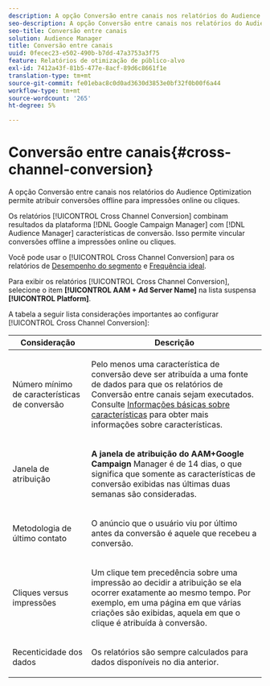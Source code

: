 ```yaml
---
description: A opção Conversão entre canais nos relatórios do Audience Optimization permite atribuir conversões offline para impressões online ou cliques.
seo-description: A opção Conversão entre canais nos relatórios do Audience Optimization permite atribuir conversões offline para impressões online ou cliques.
seo-title: Conversão entre canais
solution: Audience Manager
title: Conversão entre canais
uuid: 0fecec23-e502-490b-b7dd-47a3753a3f75
feature: Relatórios de otimização de público-alvo
exl-id: 7412a43f-81b5-477e-8acf-89d6c8661f1e
translation-type: tm+mt
source-git-commit: fe01ebac8c0d0ad3630d3853e0bf32f0b00f6a44
workflow-type: tm+mt
source-wordcount: '265'
ht-degree: 5%

---
```


# Conversão entre canais{#cross-channel-conversion}

A opção Conversão entre canais nos relatórios do Audience Optimization permite atribuir conversões offline para impressões online ou cliques.

Os relatórios [!UICONTROL Cross Channel Conversion] combinam resultados da plataforma [!DNL Google Campaign Manager] com [!DNL Audience Manager] características de conversão. Isso permite vincular conversões offline a impressões online ou cliques.

Você pode usar o [!UICONTROL Cross Channel Conversion] para os relatórios de [Desempenho do segmento](../../../reporting/audience-optimization-reports/aor-advertisers/segment-performance.md) e [Frequência ideal](../../../reporting/audience-optimization-reports/aor-advertisers/optimal-frequency.md).

Para exibir os relatórios [!UICONTROL Cross Channel Conversion], selecione o item **[!UICONTROL AAM + Ad Server Name]** na lista suspensa **[!UICONTROL Platform]**.

A tabela a seguir lista considerações importantes ao configurar [!UICONTROL Cross Channel Conversion]:

<table id="table_62590B4AB7624B619EC9AA8FF89722C9"> 
 <thead> 
  <tr> 
   <th class="entry"> Consideração </th> 
   <th class="entry"> Descrição </th> 
  </tr> 
 </thead>
 <tbody> 
  <tr> 
   <td colname="col01"> <p>Número mínimo de características de conversão </p> </td> 
   <td colname="col1"> <p>Pelo menos uma característica de conversão deve ser atribuída a uma fonte de dados para que os relatórios de <span class="wintitle"> Conversão entre canais</span> sejam executados. Consulte <a href="../../../features/traits/create-onboarded-rule-based-traits.md"> Informações básicas sobre características</a> para obter mais informações sobre características. </p> </td> 
  </tr>
  <tr> 
   <td> <p>Janela de atribuição </p> </td> 
   <td> <p> <b><span class="uicontrol"> A janela de atribuição do AAM+Google Campaign </span></b> Manager é de 14 dias, o que significa que somente as características de conversão exibidas nas últimas duas semanas são consideradas. </p> </td> 
  </tr> 
  <tr> 
   <td> <p>Metodologia de último contato </p> </td> 
   <td> <p>O anúncio que o usuário viu por último antes da conversão é aquele que recebeu a conversão. </p> </td> 
  </tr> 
  <tr> 
   <td> <p>Cliques versus impressões </p> </td> 
   <td> <p>Um clique tem precedência sobre uma impressão ao decidir a atribuição se ela ocorrer exatamente ao mesmo tempo. Por exemplo, em uma página em que várias criações são exibidas, aquela em que o clique é atribuída à conversão. </p> </td> 
  </tr> 
  <tr> 
   <td> <p>Recenticidade dos dados </p> </td> 
   <td> <p>Os relatórios são sempre calculados para dados disponíveis no dia anterior. </p> </td> 
  </tr> 
 </tbody> 
</table>
